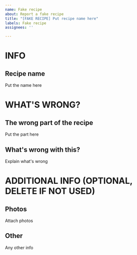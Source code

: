 ```yaml
---
name: Fake recipe
about: Report a fake recipe
title: "[FAKE RECIPE] Put recipe name here"
labels: Fake recipe
assignees: ''

---
```


# INFO

## Recipe name

Put the name here

# WHAT'S WRONG?

## The wrong part of the recipe

Put the part here

## What's wrong with this?

Explain what's wrong

# ADDITIONAL INFO (OPTIONAL, DELETE IF NOT USED)

## Photos

Attach photos

## Other

Any other info
